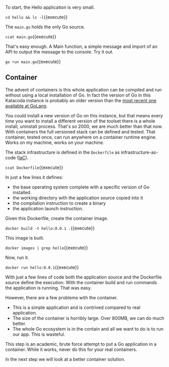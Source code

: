 To start, the Hello application is very small.

`cd hello && ls -l`{{execute}}

The `main.go` holds the only Go source.

`ccat main.go`{{execute}}

That's easy enough. A Main function, a simple message and import of an API to output the message to the console. Try it out.

`go run main.go`{{execute}}

## Container

The advent of containers is this whole application can be compiled and run without using a local installation of Go. In fact the version of Go in this Katacoda instance is probably an older version than the [most recent one available at GoLang](https://golang.org/doc/devel/release.html).

You could install a new version of Go on this instance, but that means every time you want to install a different version of the toolset there is a whole install, uninstall process. That's so 2000, we are much better than that now. With containers the full versioned stack can be defined and tested. That container, tested once, can run anywhere on a container runtime engine. Works on my machine, works on your machine.

The stack infrastructure is defined in the `Dockerfile` as infrastructure-as-code ([IaC](https://en.wikipedia.org/wiki/Infrastructure_as_code)).

`ccat Dockerfile`{{execute}}

In just a few lines it defines:

- the base operating system complete with a specific version of Go installed.
- the working directory with the application source copied into it
- the compilation instruction to create a binary
- the application launch instruction.

Given this Dockerfile, create the container image.

`docker build -t hello:0.0.1 .`{{execute}}

This image is built.

`docker images | grep hello`{{execute}}

Now, run it.

`docker run hello:0.0.1`{{execute}}

With just a few lines of code both the application source and the Dockerfile source define the execution. With the container build and run commands the application is running. That was easy.

However, there are a few problems with the container.

- This is a simple application and is contrived compared to real application.
- The size of the container is horribly large. Over 800MB, we can do much better.
- The whole Go ecosystem is in the contain and all we want to do is to run our app. This is wasteful.

This step is an academic, brute force attempt to put a Go application in a container. While it works, never do this for your real containers.

In the next step we will look at a better container solution.
